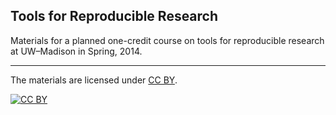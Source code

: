 ## Tools for Reproducible Research

Materials for a planned one-credit course on tools for reproducible
research at UW&ndash;Madison in Spring, 2014.

<p><hr/></p>

The materials are licensed under
[CC BY](http://creativecommons.org/licenses/by/3.0/).

[![CC BY](http://i.creativecommons.org/l/by/3.0/88x31.png)](http://creativecommons.org/licenses/by/3.0/)
